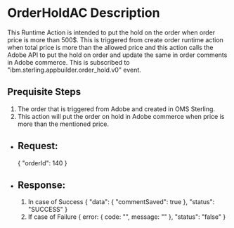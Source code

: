 # OrderHoldAC Description

This Runtime Action is intended to put the hold on the order when order price is more than 500$. This is triggered from create order runtime action when total price is more than the allowed price and this action calls the Adobe API to put the hold on order and update the same in order comments in Adobe commerce. This is subscribed to "ibm.sterling.appbuilder.order_hold.v0" event. 


## Prequisite Steps

  1. The order that is triggered from Adobe and created in OMS Sterling.
  2. This action will put the order on hold in Adobe commerce when price is more than the mentioned price.

- ## Request: 
  {
    "orderId": 140
  }

- ## Response: 
  1. In case of Success 
    {
      "data": {
        "commentSaved": true
      },
      "status": "SUCCESS"
    }
  2. If case of Failure 
    {
      error: {
        code: "",
        message: ""
      },
      "status": "false"
    }
